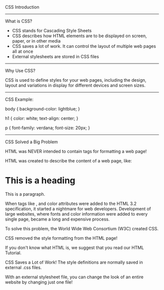 CSS Introduction
________________________________________________________________________________________________________________________________________________________
What is CSS?

- CSS stands for Cascading Style Sheets
- CSS describes how HTML elements are to be displayed on screen, paper, or in other media
- CSS saves a lot of work. It can control the layout of multiple web pages all at once
- External stylesheets are stored in CSS files
________________________________________________________________________________________________________________________________________________________

Why Use CSS?

CSS is used to define styles for your web pages, including the design, layout and variations in display for different devices and screen sizes.
________________________________________________________________________________________________________________________________________________________

CSS Example:

body {
  background-color: lightblue;
}

h1 {
  color: white;
  text-align: center;
}

p {
  font-family: verdana;
  font-size: 20px;
}
________________________________________________________________________________________________________________________________________________________

CSS Solved a Big Problem

HTML was NEVER intended to contain tags for formatting a web page!

HTML was created to describe the content of a web page, like:

<h1>This is a heading</h1>

<p>This is a paragraph.</p>

When tags like <font>, and color attributes were added to the HTML 3.2 specification, it started a nightmare for web developers. Development of large websites, where fonts and color information were added to every single page, became a long and expensive process.

To solve this problem, the World Wide Web Consortium (W3C) created CSS.

CSS removed the style formatting from the HTML page!

If you don't know what HTML is, we suggest that you read our HTML Tutorial.

CSS Saves a Lot of Work!
The style definitions are normally saved in external .css files.

With an external stylesheet file, you can change the look of an entire website by changing just one file!

